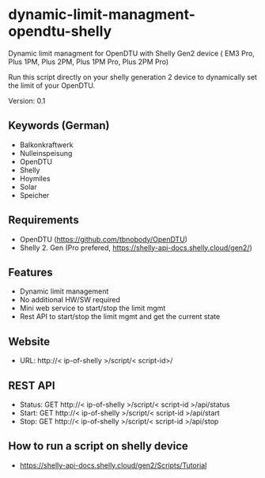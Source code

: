 # dynamic-limit-managment-opendtu-shelly

Dynamic limit managment for OpenDTU with Shelly Gen2 device ( EM3 Pro, Plus 1PM, Plus 2PM, Plus 1PM Pro, Plus 2PM Pro)

Run this script directly on your shelly generation 2 device to dynamically set the limit of your OpenDTU.


Version: 0.1


## Keywords (German)

* Balkonkraftwerk
* Nulleinspeisung
* OpenDTU
* Shelly
* Hoymiles
* Solar
* Speicher



## Requirements
* OpenDTU (https://github.com/tbnobody/OpenDTU) 
* Shelly 2. Gen (Pro prefered, https://shelly-api-docs.shelly.cloud/gen2/)


## Features
* Dynamic limit management
* No additional HW/SW required
* Mini web service to start/stop the limit mgmt
* Rest API to start/stop the limit mgmt and get the current state


## Website
* URL: http://< ip-of-shelly >/script/< script-id>/

## REST API
* Status: GET http://< ip-of-shelly >/script/< script-id >/api/status
* Start: GET http://< ip-of-shelly >/script/< script-id >/api/start
* Stop: GET http://< ip-of-shelly >/script/< script-id >/api/stop

## How to run a script on shelly device
* https://shelly-api-docs.shelly.cloud/gen2/Scripts/Tutorial


